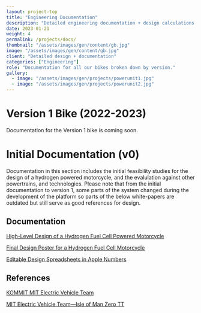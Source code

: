 ```yaml
---
layout: project-top
title: "Engineering Documentation"
description: "Detailed engineering documentation + design calculations for all our bikes."
date: 2023-01-21
weight: 4
permalink: /projects/docs/
thumbnail: "/assets/images/gen/content/gb.jpg"
image: "/assets/images/gen/content/gb.jpg"
client: "Detailed design + documentation"
categories: ["Engineering"]
role: "Documentation for all our bikes broken down by version."
gallery:
  - image: "/assets/images/gen/projects/powerunit1.jpg"
  - image: "/assets/images/gen/projects/powerunit2.jpg"
---
```


# Version 1 Bike (2022-2023)

Documentation for the Version 1 bike is coming soon.

# Initial Documentation (v0) 

Documentation in this section includes the initial feasibility studies for the design of a hydrogen powered motorcycle, and the evalulation against other powertrains, and technologies. Please note that from the initial documentation to version 1, some parts of the system changed during the development of the platform so parts of the below white-papers are outdated but still serve as good references for design.

## Documentation

[High-Level Design of a Hydrogen Fuel Cell Powered Motorcycle](https://pcb.mit.edu/lectures/lecture_01/FINAL%20PAPER%20PDF.pdf)

[Final Design Poster for a Hydrogen Fuel Cell Motorcycle](https://drive.google.com/file/d/1NaLcHtZK75WVY9kJBI0Gm6WD25vhfLqB/view?usp=share_link)

[Editable Design Spreadsheets in Apple Numbers](https://drive.google.com/file/d/1NaLcHtZK75WVY9kJBI0Gm6WD25vhfLqB/view?usp=share_link)

## References

[KOMMIT MIT Electric Vehicle Team](https://drive.google.com/file/d/14dagTV_Kt_qNaStwKDpqd79HEIlbSLdM/view?usp=sharing)

[MIT Electric Vehicle Team—Isle of Man Zero TT](https://drive.google.com/file/d/1JqeItF7qyixFu4TwpxIzmLoaTcoFTl-j/view?usp=share_link)
